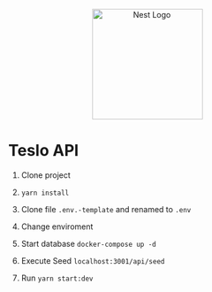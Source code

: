 <p align="center">
  <a href="http://nestjs.com/" target="blank"><img src="https://nestjs.com/img/logo-small.svg" width="200" alt="Nest Logo" /></a>
</p>


# Teslo API

1. Clone project

2. ```yarn install```

3. Clone file ```.env.-template``` and renamed to ```.env```

4. Change enviroment

5. Start database
```docker-compose up -d```

6. Execute Seed
```localhost:3001/api/seed```

7. Run ```yarn start:dev```